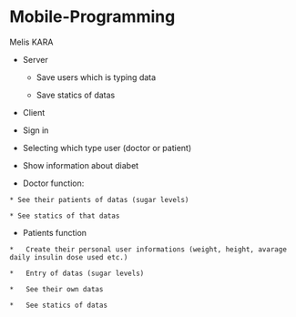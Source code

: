 # Mobile-Programming

Melis KARA

- Server
  * Save users which is typing data

  * Save statics of datas

-	Client

  *	Sign in 

  *	Selecting which type user (doctor or patient)

  *	Show information about diabet

   - Doctor function:

    * See their patients of datas (sugar levels)

    * See statics of that datas

   - Patients function
  
    *	Create their personal user informations (weight, height, avarage daily insulin dose used etc.)

    *	Entry of datas (sugar levels)

    *	See their own datas

    *	See statics of datas
